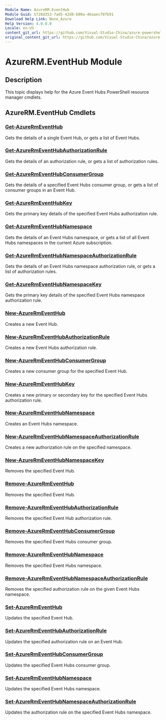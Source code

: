 ```yaml
---
Module Name: AzureRM.EventHub
Module Guid: 5728d353-7ad5-42d8-b00a-46aaecf07b91
Download Help Link: None_Azure
Help Version: 4.0.0.0
Locale: en-US
content_git_url: https://github.com/Visual-Studio-China/azure-powershell/blob/preview/src/ResourceManager/EventHub/Commands.EventHub/help/AzureRM.EventHub.md
original_content_git_url: https://github.com/Visual-Studio-China/azure-powershell/blob/preview/src/ResourceManager/EventHub/Commands.EventHub/help/AzureRM.EventHub.md
---
```


# AzureRM.EventHub Module
## Description
This topic displays help for the Azure Event Hubs PowerShell resource manager cmdlets.

## AzureRM.EventHub Cmdlets
### [Get-AzureRmEventHub](Get-AzureRmEventHub.md)
Gets the details of a single Event Hub, or gets a list of Event Hubs.

### [Get-AzureRmEventHubAuthorizationRule](Get-AzureRmEventHubAuthorizationRule.md)
Gets the details of an authorization rule, or gets a list of authorization rules.

### [Get-AzureRmEventHubConsumerGroup](Get-AzureRmEventHubConsumerGroup.md)
Gets the details of a specified Event Hubs consumer group, or gets a list of consumer groups in an Event Hub.

### [Get-AzureRmEventHubKey](Get-AzureRmEventHubKey.md)
Gets the primary key details of the specified Event Hubs authorization rule.

### [Get-AzureRmEventHubNamespace](Get-AzureRmEventHubNamespace.md)
Gets the details of an Event Hubs namespace, or gets a list of all Event Hubs namespaces in the current Azure subscription.

### [Get-AzureRmEventHubNamespaceAuthorizationRule](Get-AzureRmEventHubNamespaceAuthorizationRule.md)
Gets the details of an Event Hubs namespace authorization rule, or gets a list of authorization rules.

### [Get-AzureRmEventHubNamespaceKey](Get-AzureRmEventHubNamespaceKey.md)
Gets the primary key details of the specified Event Hubs namespace authorization rule.

### [New-AzureRmEventHub](New-AzureRmEventHub.md)
Creates a new Event Hub.

### [New-AzureRmEventHubAuthorizationRule](New-AzureRmEventHubAuthorizationRule.md)
Creates a new Event Hubs authorization rule.

### [New-AzureRmEventHubConsumerGroup](New-AzureRmEventHubConsumerGroup.md)
Creates a new consumer group for the specified Event Hub.

### [New-AzureRmEventHubKey](New-AzureRmEventHubKey.md)
Creates a new primary or secondary key for the specified Event Hubs authorization rule.

### [New-AzureRmEventHubNamespace](New-AzureRmEventHubNamespace.md)
Creates an Event Hubs namespace.

### [New-AzureRmEventHubNamespaceAuthorizationRule](New-AzureRmEventHubNamespaceAuthorizationRule.md)
Creates a new authorization rule on the specified namespace.

### [New-AzureRmEventHubNamespaceKey](New-AzureRmEventHubNamespaceKey.md)
Removes the specified Event Hub.

### [Remove-AzureRmEventHub](Remove-AzureRmEventHub.md)
Removes the specified Event Hub.

### [Remove-AzureRmEventHubAuthorizationRule](Remove-AzureRmEventHubAuthorizationRule.md)
Removes the specified Event Hub authorization rule.

### [Remove-AzureRmEventHubConsumerGroup](Remove-AzureRmEventHubConsumerGroup.md)
Removes the specified Event Hubs consumer group.

### [Remove-AzureRmEventHubNamespace](Remove-AzureRmEventHubNamespace.md)
Removes the specified Event Hubs namespace.

### [Remove-AzureRmEventHubNamespaceAuthorizationRule](Remove-AzureRmEventHubNamespaceAuthorizationRule.md)
Removes the specified authorization rule on the given Event Hubs namespace.

### [Set-AzureRmEventHub](Set-AzureRmEventHub.md)
Updates the specified Event Hub.

### [Set-AzureRmEventHubAuthorizationRule](Set-AzureRmEventHubAuthorizationRule.md)
Updates the specified authorization rule on an Event Hub.

### [Set-AzureRmEventHubConsumerGroup](Set-AzureRmEventHubConsumerGroup.md)
Updates the specified Event Hubs consumer group.

### [Set-AzureRmEventHubNamespace](Set-AzureRmEventHubNamespace.md)
Updates the specified Event Hubs namespace.

### [Set-AzureRmEventHubNamespaceAuthorizationRule](Set-AzureRmEventHubNamespaceAuthorizationRule.md)
Updates the authorization rule on the specified Event Hubs namespace.